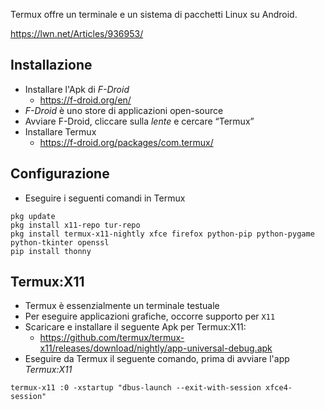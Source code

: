 Termux offre un terminale e un sistema di pacchetti Linux su Android.

<https://lwn.net/Articles/936953/>

## Installazione

- Installare l'Apk di *F-Droid*
    - <https://f-droid.org/en/>
- *F-Droid* è uno store di applicazioni open-source
- Avviare F-Droid, cliccare sulla *lente* e cercare “Termux”
- Installare Termux
    - <https://f-droid.org/packages/com.termux/>

## Configurazione

- Eseguire i seguenti comandi in Termux

```
pkg update
pkg install x11-repo tur-repo
pkg install termux-x11-nightly xfce firefox python-pip python-pygame python-tkinter openssl
pip install thonny
```

## Termux:X11

- Termux è essenzialmente un terminale testuale
- Per eseguire applicazioni grafiche, occorre supporto per `X11`
- Scaricare e installare il seguente Apk per Termux:X11:
    - <https://github.com/termux/termux-x11/releases/download/nightly/app-universal-debug.apk>
- Eseguire da Termux il seguente comando, prima di avviare l'app *Termux:X11*

```
termux-x11 :0 -xstartup "dbus-launch --exit-with-session xfce4-session"
```
